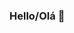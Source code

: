 ### Hello/Olá 👋

<!--
**renatamuy/renatamuy** is a ✨ _special_ ✨ repository because its `README.md` (this file) appears on your GitHub profile.
- 👩‍💻 I’m currently working on: disease ecology, biodiversity and fragmentation
- 🤯 I’m looking for help with: complexity
- 😄 Pronouns: her/she/dela/ela
- 💓 love: mammals and maps
- ⚡ Fact: After years of lazyness I was inspired to write this because emojis and figs actually make every text better..
-->
